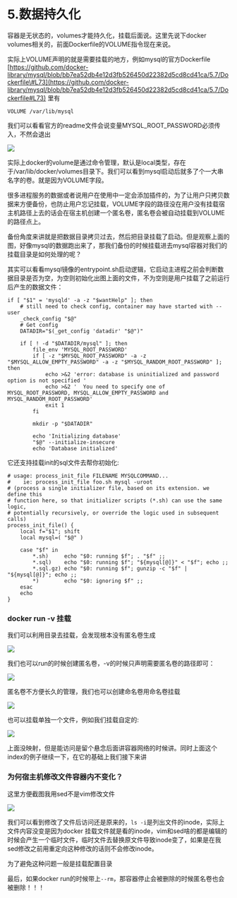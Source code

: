 # 5.数据持久化

容器是无状态的，volumes才能持久化，挂载后面说。这里先说下docker volumes相关的，前面Dockerfile的VOLUME指令现在来说。

实际上VOLUME声明的就是需要挂载的地方，例如mysql的官方Dockerfile  [https://github.com/docker-library/mysql/blob/bb7ea52db4e12d3fb526450d22382d5cd8cd41ca/5.7/Dockerfile\#L73](https://github.com/docker-library/mysql/blob/bb7ea52db4e12d3fb526450d22382d5cd8cd41ca/5.7/Dockerfile#L73) 里有

```text
VOLUME /var/lib/mysql
```

我们可以看看官方的readme文件会说变量MYSQL\_ROOT\_PASSWORD必须传入，不然会退出

![](.gitbook/assets/image%20%2819%29.png)

实际上docker的volume是通过命令管理，默认是local类型，存在于/var/lib/docker/volumes目录下。我们可以看到mysql启动后就多了个一大串名字的卷。就是因为VOLUME字段。

很多进程服务的数据或者说用户在使用中一定会添加插件的，为了让用户只拷贝数据来方便备份，也防止用户忘记挂载，VOLUME字段的路径没在用户没有挂载宿主机路径上去的话会在宿主机创建一个匿名卷，匿名卷会被自动挂载到VOLUME的路径点上。

备份角度来讲就是把数据目录拷贝过去，然后把目录挂载了启动。但是观察上面的图，好像mysql的数据跑出来了，那我们备份的时候挂载进去mysql容器对我们的挂载目录是如何处理的呢？

其实可以看看mysql镜像的entrypoint.sh启动逻辑，它启动主进程之前会判断数据目录是否为空，为空则初始化出图上面的文件，不为空则是用户挂载了之前运行后产生的数据文件：

```text
if [ "$1" = 'mysqld' -a -z "$wantHelp" ]; then
	# still need to check config, container may have started with --user
	_check_config "$@"
	# Get config
	DATADIR="$(_get_config 'datadir' "$@")"

	if [ ! -d "$DATADIR/mysql" ]; then
		file_env 'MYSQL_ROOT_PASSWORD'
		if [ -z "$MYSQL_ROOT_PASSWORD" -a -z "$MYSQL_ALLOW_EMPTY_PASSWORD" -a -z "$MYSQL_RANDOM_ROOT_PASSWORD" ]; then
			echo >&2 'error: database is uninitialized and password option is not specified '
			echo >&2 '  You need to specify one of MYSQL_ROOT_PASSWORD, MYSQL_ALLOW_EMPTY_PASSWORD and MYSQL_RANDOM_ROOT_PASSWORD'
			exit 1
		fi

		mkdir -p "$DATADIR"

		echo 'Initializing database'
		"$@" --initialize-insecure
		echo 'Database initialized'
```

它还支持挂载init的sql文件去帮你初始化:

```text
# usage: process_init_file FILENAME MYSQLCOMMAND...
#    ie: process_init_file foo.sh mysql -uroot
# (process a single initializer file, based on its extension. we define this
# function here, so that initializer scripts (*.sh) can use the same logic,
# potentially recursively, or override the logic used in subsequent calls)
process_init_file() {
	local f="$1"; shift
	local mysql=( "$@" )

	case "$f" in
		*.sh)     echo "$0: running $f"; . "$f" ;;
		*.sql)    echo "$0: running $f"; "${mysql[@]}" < "$f"; echo ;;
		*.sql.gz) echo "$0: running $f"; gunzip -c "$f" | "${mysql[@]}"; echo ;;
		*)        echo "$0: ignoring $f" ;;
	esac
	echo
}
```

### docker run -v 挂载

我们可以利用目录去挂载，会发现根本没有匿名卷生成

![](.gitbook/assets/image%20%2859%29.png)

我们也可以run的时候创建匿名卷，-v的时候只声明需要匿名卷的路径即可：

![](.gitbook/assets/image%20%2837%29.png)

匿名卷不方便长久的管理，我们也可以创建命名卷用命名卷挂载

![](.gitbook/assets/image%20%285%29.png)

也可以挂载单独一个文件，例如我们挂载自定的:

![](.gitbook/assets/image%20%2868%29.png)

上面没映射，但是能访问是留个悬念后面讲容器网络的时候讲。同时上面这个index的例子继续一下，在它的基础上我们接下来讲

### 为何宿主机修改文件容器内不变化？

这里方便截图我用sed不是vim修改文件

![](.gitbook/assets/image%20%2820%29.png)

我们可以看到修改了文件后访问还是原来的，`ls -i`是列出文件的inode，实际上文件内容没变是因为docker 挂载文件就是看的inode，vim和sed啥的都是编辑的时候会产生一个临时文件，临时文件去替换原文件导致inode变了，如果是在我sed修改之前用重定向这种修改的话则不会修改inode。

为了避免这种问题一般是挂载配置目录

最后，如果docker run的时候带上`--rm`，那容器停止会被删除的时候匿名卷也会被删除！！！

